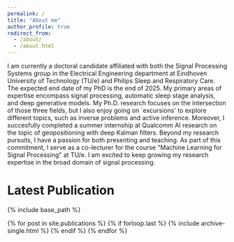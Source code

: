 ```yaml
---
permalink: /
title: "About me"
author_profile: true
redirect_from: 
  - /about/
  - /about.html
---
```


I am currently a doctoral candidate affiliated with both the Signal Processing Systems group in the Electrical Engineering department at Eindhoven University of Technology (TU/e) and Philips Sleep and Respiratory Care. The expected end date of my PhD is the end of 2025. My primary areas of expertise encompass signal processing, automatic sleep stage analysis, and deep generative models. My Ph.D. research focuses on the intersection of those three fields, but I also enjoy going on `excursions' to explore different topics, such as inverse problems and active inference. Moreover, I succesfully completed a summer internship at Qualcomm AI research on the topic of geopositioning with deep Kalman filters. Beyond my research pursuits, I have a passion for both presenting and teaching. As part of this commitment, I serve as a co-lecturer for the course "Machine Learning for Signal Processing" at TU/e. I am excited to keep growing my research expertise in the broad domain of signal processing.

Latest Publication
==================
{% include base_path %}

{% for post in site.publications %}
  {% if forloop.last %}
    {% include archive-single.html %}
  {% endif %}
{% endfor %}